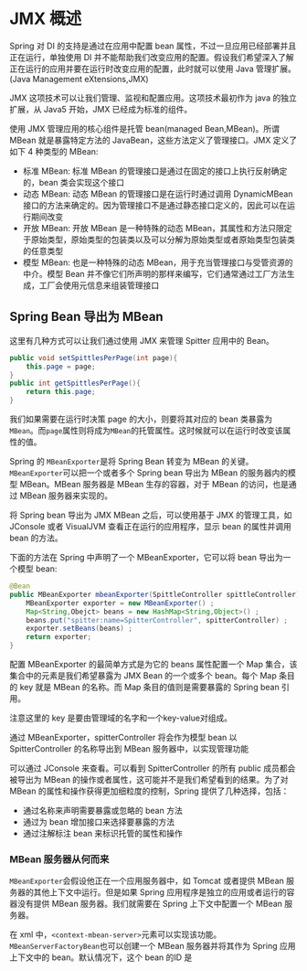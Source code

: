 # JMX 概述

Spring 对 DI 的支持是通过在应用中配置 bean 属性，不过一旦应用已经部署并且正在运行，单独使用 DI 并不能帮助我们改变应用的配置。假设我们希望深入了解正在运行的应用并要在运行时改变应用的配置，此时就可以使用 Java 管理扩展。(Java Management eXtensions,JMX)

JMX 这项技术可以让我们管理、监视和配置应用。这项技术最初作为 java 的独立扩展，从 Java5 开始，JMX 已经成为标准的组件。

使用 JMX 管理应用的核心组件是托管 bean(managed Bean,MBean)。所谓 MBean 就是暴露特定方法的 JavaBean，这些方法定义了管理接口。JMX 定义了如下 4 种类型的 MBean:
- 标准  MBean: 标准 MBean 的管理接口是通过在固定的接口上执行反射确定的，bean 类会实现这个接口
- 动态 MBean: 动态 MBean 的管理接口是在运行时通过调用 DynamicMBean 接口的方法来确定的。因为管理接口不是通过静态接口定义的，因此可以在运行期间改变
- 开放 MBean: 开放 MBean 是一种特殊的动态 MBean，其属性和方法只限定于原始类型，原始类型的包装类以及可以分解为原始类型或者原始类型包装类的任意类型
- 模型 MBean: 也是一种特殊的动态 MBean，用于充当管理接口与受管资源的中介。模型 Bean 并不像它们所声明的那样来编写，它们通常通过工厂方法生成，工厂会使用元信息来组装管理接口

## Spring Bean 导出为 MBean

这里有几种方式可以让我们通过使用 JMX 来管理 Spitter 应用中的 Bean。

```java
public void setSpittlesPerPage(int page){
    this.page = page;
}
public int getSpittlesPerPage(){
    return this.page;
}
```
我们如果需要在运行时决策 page 的大小，则要将其对应的 bean 类暴露为`MBean`。而`page`属性则将成为`MBean`的托管属性。这时候就可以在运行时改变该属性的值。

Spring 的 `MBeanExporter`是将 Spring Bean 转变为 MBean 的关键。`MBeanExporter`可以把一个或者多个 Spring bean 导出为 MBean 的服务器内的模型 MBean。MBean 服务器是 MBean 生存的容器，对于 MBean 的访问，也是通过 MBean 服务器来实现的。

将 Spring bean 导出为 JMX MBean 之后，可以使用基于 JMX 的管理工具，如 JConsole 或者 VisualJVM 查看正在运行的应用程序，显示 bean 的属性并调用 bean 的方法。

下面的方法在 Spring 中声明了一个 MBeanExporter，它可以将 bean 导出为一个模型 bean:
```java
@Bean
public MBeanExporter mbeanExporter(SpittleController spittleController){
    MBeanExporter exporter = new MBeanExporter() ;
    Map<String,Obejct> beans = new HashMap<String,Object>() ;
    beans.put("spitter:name=SpitterController", spitterController) ;
    exporter.setBeans(beans) ;
    return exporter;
}
```

配置 MBeanExporter 的最简单方式是为它的 beans 属性配置一个 Map 集合，该集合中的元素是我们希望暴露为 JMX Bean 的一个或多个 bean。每个 Map 条目的 key 就是 MBean 的名称。而 Map 条目的值则是需要暴露的 Spring bean 引用。

注意这里的 key 是要由管理域的名字和一个key-value对组成。

通过 MBeanExporter，spitterController 将会作为模型 bean 以 SpitterController 的名称导出到 MBean 服务器中，以实现管理功能

可以通过 JConsole 来查看。可以看到 SpitterController 的所有 public 成员都会被导出为 MBean 的操作或者属性，这可能并不是我们希望看到的结果。为了对 MBean 的属性和操作获得更加细粒度的控制，Spring 提供了几种选择，包括：
- 通过名称来声明需要暴露或忽略的 bean 方法
- 通过为 bean 增加接口来选择要暴露的方法
- 通过注解标注 bean 来标识托管的属性和操作

### MBean 服务器从何而来

`MBeanExporter`会假设他正在一个应用服务器中，如 Tomcat 或者提供 MBean 服务器的其他上下文中运行。但是如果 Spring 应用程序是独立的应用或者运行的容器没有提供 MBean 服务器。我们就需要在 Spring 上下文中配置一个 MBean 服务器。

在 xml 中，`<context-mbean-server>`元素可以实现该功能。`MBeanServerFactoryBean`也可以创建一个 MBean 服务器并将其作为 Spring 应用上下文中的 bean。默认情况下，这个 bean 的ID 是